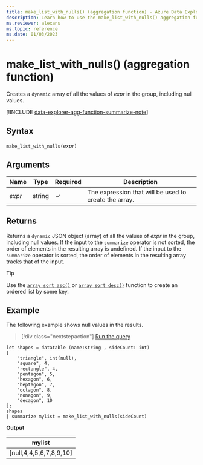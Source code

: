 ```yaml
---
title: make_list_with_nulls() (aggregation function) - Azure Data Explorer
description: Learn how to use the make_list_with_nulls() aggregation function to create a `dynamic` JSON object (array) which includes null values in Azure Data Explorer.
ms.reviewer: alexans
ms.topic: reference
ms.date: 01/03/2023
---
```

# make_list_with_nulls() (aggregation function)

Creates a `dynamic` array of all the values of *expr* in the group, including null values.

[!INCLUDE [data-explorer-agg-function-summarize-note](../../includes/data-explorer-agg-function-summarize-note.md)]

## Syntax

`make_list_with_nulls(`*expr*`)`

## Arguments

| Name | Type | Required | Description |
|--|--|--|--|
| *expr* | string | &check; | The expression that will be used to create the array. |

## Returns

Returns a `dynamic` JSON object (array) of all the values of *expr* in the group, including null values.
If the input to the `summarize` operator is not sorted, the order of elements in the resulting array is undefined.
If the input to the `summarize` operator is sorted, the order of elements in the resulting array tracks that of the input.

> [!TIP]
> Use the [`array_sort_asc()`](./arraysortascfunction.md) or [`array_sort_desc()`](./arraysortdescfunction.md) function to create an ordered list by some key.

## Example

The following example shows null values in the results.

> [!div class="nextstepaction"]
> <a href="https://dataexplorer.azure.com/clusters/help/databases/Samples?query=H4sIAAAAAAAAAz3PywqDMBAF0H2+YnCl4KKFPi1d9TNKkVQHDU0mNhnpg358E4zObIZzZ3M1MvheDujhDK3ksHeNkJM0WHl2ijoowasWL3YkrkARF+IqIEwWYkmdxqyMnNOodVFOkX+O0sVgk8Bhw/PzbAMSy85SoG2iHt9JdosM89M+kW1mOSQhS0mOSVpskqxX4nYSU0nxAz8aI536IpiPVp5DbyMfWMe7finu69jD50vn4g++V3ROJAEAAA==" target="_blank">Run the query</a>

```kusto
let shapes = datatable (name:string , sideCount: int)
[
    "triangle", int(null),
    "square", 4,
    "rectangle", 4,
    "pentagon", 5,
    "hexagon", 6,
    "heptagon", 7,
    "octagon", 8,
    "nonagon", 9,
    "decagon", 10
];
shapes
| summarize mylist = make_list_with_nulls(sideCount)
```

**Output**

| mylist |
| ------ |
| [null,4,4,5,6,7,8,9,10] |
